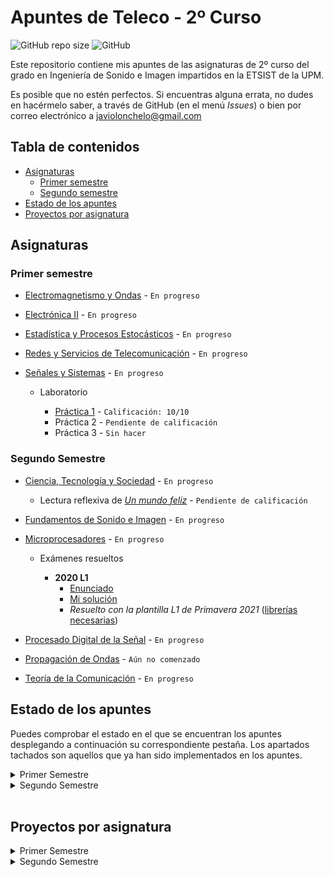 # Apuntes de Teleco - 2º Curso

![GitHub repo size](https://img.shields.io/github/repo-size/Javiolonchelo/ApuntesTeleco_2?label=Tama%C3%B1o%20del%20repositorio) ![GitHub](https://img.shields.io/github/license/Javiolonchelo/ApuntesTeleco_2?label=Licencia)

Este repositorio contiene mis apuntes de las asignaturas de 2º curso del grado en Ingeniería de Sonido e Imagen impartidos en la ETSIST de la UPM.

Es posible que no estén perfectos. Si encuentras alguna errata, no dudes en hacérmelo saber, a través de GitHub (en el menú _Issues_) o bien por correo electrónico a [javiolonchelo@gmail.com](mailto:javiolonchelo@gmail.com)

## Tabla de contenidos

- [Asignaturas](#asignaturas)
  - [Primer semestre](#primer-semestre)
  - [Segundo semestre](#segundo-semestre)
- [Estado de los apuntes](#estado-de-los-apuntes)
- [Proyectos por asignatura](#proyectos-por-asignatura)

## Asignaturas

### Primer semestre

- [Electromagnetismo y Ondas](/Primer%20Semestre/Electromagnetismo%20y%20Ondas/Electromagnetismo_y_Ondas.pdf) - `En progreso`

- [Electrónica II](/Primer%20Semestre/Electrónica%20II/Electrónica_II.pdf) - `En progreso`

- [Estadística y Procesos Estocásticos](/Primer%20Semestre/Estadística%20y%20Procesos%20Estocásticos/Estadística_y_Procesos_Estocásticos.pdf) - `En progreso`

- [Redes y Servicios de Telecomunicación](/Primer%20Semestre/Redes%20y%20Servicios%20de%20Telecomunicación/Redes_y_Servicios_de_Telecomunicación.pdf) - `En progreso`

- [Señales y Sistemas](/Primer%20Semestre/Señales%20y%20Sistemas/Señales_y_Sistemas.pdf) - `En progreso`

  - Laboratorio

    - [Práctica 1](/Primer%20Semestre/Señales%20y%20Sistemas/Prácticas/P1/P1.pdf) - `Calificación: 10/10`
    - Práctica 2 - `Pendiente de calificación`
    - Práctica 3 - `Sin hacer`

### Segundo Semestre

- [Ciencia, Tecnología y Sociedad](/Segundo%20Semestre/Ciencia,%20Tecnología%20y%20Sociedad/Ciencia_Tecnología_y_Sociedad.pdf) - `En progreso`

  - Lectura reflexiva de [_Un mundo feliz_](/Segundo%20Semestre/Ciencia,%20Tecnología%20y%20Sociedad/Libro/Libro.pdf) - `Pendiente de calificación`

- [Fundamentos de Sonido e Imagen](/Segundo%20Semestre/Fundamentos%20de%20Sonido%20e%20Imagen/Fundamentos_de_Sonido_e_Imagen.pdf) - `En progreso`

- [Microprocesadores](/Segundo%20Semestre/Microprocesadores/Microprocesadores.pdf) - `En progreso`

  - Exámenes resueltos

    - **2020 L1**
      - [Enunciado](/Segundo%20Semestre/Microprocesadores/Examenes_resueltos/Examen_2020_L1/2020_L1.pdf)
      - [Mi solución](/Segundo%20Semestre/Microprocesadores/Examenes_resueltos/Examen_2020_L1/MICR)
      - _Resuelto con la plantilla L1 de Primavera 2021_ ([librerías necesarias](https://upm365-my.sharepoint.com/:f:/g/personal/javier_rlopez_alumnos_upm_es/EpW7P9KRDlVBgsVPUw5PH9EBGhpBp6NJuGo1V6DF1cdoHA?e=J99Tlo))

- [Procesado Digital de la Señal](/Segundo%20Semestre/Procesado%20Digital%20de%20la%20Señal/Procesado_Digital_de_la_Señal.pdf) - `En progreso`

- [Propagación de Ondas](/Segundo%20Semestre/Propagación%20de%20Ondas/Propagación_de_Ondas.pdf) - `Aún no comenzado`

- [Teoría de la Comunicación](/Segundo%20Semestre/Teoría%20de%20la%20Comunicación/Teoría_de_la_Comunicación.pdf) - `En progreso`

## Estado de los apuntes

Puedes comprobar el estado en el que se encuentran los apuntes desplegando a continuación su correspondiente pestaña. Los apartados tachados son aquellos que ya han sido implementados en los apuntes.

<details>
  <summary>Primer Semestre</summary>
<p>
  
---

<details><summary>Electromagnetismo y Ondas </summary>
<p>

### ~~Oscilaciones~~

- ~~Movimiento armónico simple~~
- ~~Composición de movimientos armónicos~~
- ~~Oscilaciones amortiguadas y forzadas~~

### ~~Ondas en Medios Eléctricos~~

- ~~Características. Función y ecuación de ondas~~
- ~~Ondas armónicas~~
- ~~Ondas en dos y tres dimensiones~~
- ~~Intensidad y nivel de intensidad~~
- ~~Sonido y efecto Doppler~~
- ~~Leyes de la reflexión y la refracción~~
- ~~Interferencias~~
- ~~Ondas estacionarias~~

### Electrostática

- ~~Conservación y cuantificación de la carga~~
- ~~Ley de Coulomb y principio de superposición~~
- ~~Potencial eléctrico~~
- ~~Movimiento de una partícula en un campo~~
- ~~Ley de Gauss~~
- Dipolo eléctrico
- Campo eléctrico en medios conductores
- Campo eléctrico en medios dieléctricos
- Energía electrostática

### Magnetostática

- Corrientes estacionarias
- Fuerza de Lorentz. Campo magnético
- Ley de Laplace. Pares sobre circuitos. Momento magnético
- Ley de Biot y Savaart
- Teorema de Ampère
- Campo magnético en la materia
- Materiales magnéticos

### Campos electromagnéticos

- Inducción electromagnética. Ley de Faraday
- Inducción mutua y autoinducción
- Ley de Ampère-Maxwell
- Energía del campo electromagnético
- Ecuaciones de Maxwell en forma integral

### Conceptos generales

- Notación
- Pasos para la resolución de problemas
- Análisis dimensional
- Trigonometría
- Vectores
- Cinemática
- Dinámica

---

</p>
</details>

<details><summary>Electrónica II</summary>
<p>
  
### Bloque temático I

- Codificación de la información
- Codificación de números
- Aritmética binaria
- Ejercicios sobre codificación y aritmética binaria
- Álgebra de Boole
- Cronogramas
- Sistemas combinacionales complejos

### Bloque temático II

- Arquitecturas digitales I
- Conceptos básicos
- Tecnologías I
- Arquitecturas digitales II
- Tecnologías II

### Bloque temático III

- Introducción a los circuitos secuenciales
- Cronogramas funcionales de circuitos de flip-flops
- Registros
- Diseño de autómatas
- Contadores
- Metodología completa de diseño de sistemas

---

</p>
</details>

<details><summary>Estadística y Procesos Estocásticos</summary>
<p>
  
### ~~Probabilidad~~

- ~~Espacio probabilístico~~
- ~~Combinatoria~~
- ~~Probabilidad condicionada. Independencia~~

### ~~Variables aleatorias~~

- ~~Variable aleatoria discreta~~
- ~~Variable aleatoria continua~~
- ~~Desigualdad de Chebysev~~
- ~~Cuantil y percentil~~

### ~~Vectores aleatorios~~

- ~~Variable aleatoria bidimensional discreta. Funciones de distribución conjunta, marginales y condicionadas. Cálculo de probabilidades~~
- ~~Variable aleatoria bidimensional continua. Función de distribución y función de densidad. Cálculo de probabilidades~~
- Variable aleatoria multidimensional
- ~~Variables aleatorias independientes~~
- ~~Vector de medias. Matriz de covarianzas~~
- ~~Transformaciones lineales de vectores aleatorios~~
- ~~Vectores aleatorios normales~~
- ~~Teorema central del límite~~

### Inferencia estadística

- Estadística descriptiva de una variable: momentos, cuantiles, box-plot, histograma, función de distribución empírica y cálculo de proporciones
- Muestra aleatoria. Media muestral y varianza muestral. Estimación paramétrica
- Intervalos de confianza para la media y para proporciones poblacionales
- Contraste de hipótesis. Nivel de significación y p-valor

### Procesos estocásticos

- ~~Definición de proceso estocático~~
- ~~Procesos estocásticos en tiempo continuo~~
- ~~Procesos estocásticos en tiempo discreto~~
- ~~Distribuciones de primer y segundo orden, media, autocorrelación y autocovarianza~~
- ~~Proceso de Bernoulli. Caminos aleatorios. Procesos normales. Proceso de Poisson~~
- ~~Procesos estacionarios. Densidad espectral~~
- ~~Sistemas lineales y procesos estocásticos~~

### Prácticas con software estadístico

- Modelos de distribución de probabilidad más comunes
- Estadística descriptiva
- Muestreo. Estimación por intervalos de confianza
- Constraste paramétrico

---

</p>
</details>

<details><summary>Redes y Servicios de Telecomunicación</summary>
<p>
  
### Introducción a las Redes de Telecomunicación

- Redes y Servicios de Telecomunicación
- Clasificación de las Redes de Telecomunicación
- Técnicas de conmutación
- Evolución de las redes de telecomunicación

### Arquitecturas de comunicación estratificadas en niveles

- Arquitecturas de comunicación estratificadas en niveles
- Interacción entre entidades y niveles
- Modos de comunicación entre entidades pares
- Conexiones y envío de datos sin conexión
- Facilidades adicionales ofrecidas por un nivel
- Normalización en redes
- Modelos de referencia

### Introducción a los protocolos y servicios de seguridad

- La problemática de la seguridad en las redes
- Servicios de seguridad
- Criptografía de clave secreta y clave pública
- Firma digital
- Certificación digital

### Arquitectura de los centros de conmutación y señalización en redes de telecomunicación

- Redes de conmutación de circuitos
- Redes de conmutación de paquetes
- Ejemplificación Redes IP

### Prácticas

- Generación y análisis de tráfico de voz sobre IP (VoIP)
- Análisis de protocolos. WireShark
- Análisis y diseño de un protocolo de comunicación (NOC y OC)
- Uso de un certificado de clave pública

---

</p>
</details>

<details><summary>Señales y Sistemas</summary>
<p>
  
### ~~Introducción al análisis de señales en el dominio del tiempo~~

- ~~Señales: definición y clasificación~~
- ~~Propiedades y tansformaciones de la variable independiente~~
- ~~Estudio de las señales básicas~~

### Análisis de sistemas en el dominio del tiempo

- ~~Definición de sistema y de sus propiedades~~
- Sistemas LTI
- Representación de señales en términos de impulsos
- Sistemas discretos LTI
- Sistemas continuos LTI

### Análisis de Fourier para señales y sistemas de tiempo continuo

- Introducción al análisis de Fourier
- Señales exponenciales complejas
- Series de Fourier
- Transformada de Fourier
- Transformada de Fourier para señales periódicas
- Respuesta en frecuencia de sistemas continuos. Representación gráfica
- Muestreo ideal
- Aplicación de la transformada de Laplace al análisis de sistemas LTI
- La función del sistema de sistemas continuos
- Sistemas descritos por ecuaciones diferenciales lineales de coeficientes constantes
- Introducción al filtrado

### Análisis de Fourier para señales y sistemas de tiempo discreto

- Respuesta de sistemas discretos LTI a señales exponenciales complejas
- Representación de señales periódicas: la Serie Discreta de Fourier
- Transformada de Fourier para señales periódicas
- Transformada de Fourier para señales no periódicas
- Respuesta en frecuencia de sistemas discretos
- Estudio de señales y sistemas discretos en el dominio transformado Z
- Aplicación de la transformada Z al análisis de sistemas LTI
- La función de sistema de sistemas discretos
- Sistemas de tiempo discreto descritos por ecuaciones diferenciales lineales de coeficientes constantes
- Introducción al filtrado

### Prácticas

- Introducción a Matlab. Representación de señales
- Convolución
- Análisis de sistemas de tiempo discreto

### Ejercicios del tema 1

### Ejercicios del tema 2

### Ejercicios del tema 3

### Ejercicios del tema 4

</p>
</details>

---

</p>
</details>

<details><summary>Segundo Semestre</summary>
<p>
  
  ---

<details><summary>Ciencia, Tecnología y Sociedad</summary>
<p>

---

</p>
</details>

<details><summary>Fundamentos de Sonido e Imagen</summary>
<p>
  
---  
</p>
</details>

<details><summary>Microprocesadores</summary>
<p>
  
---
</p>
</details>

<details><summary>Procesado Digital de la Señal</summary>
<p>
  
---  
</p>
</details>

<details><summary>Propagación de Ondas</summary>
<p>

---

</p>
</details>

<details><summary>Teoría de la Comunicación</summary>
<p>
  
### Modelo de Sistema de Comunicación

### Caracterización de señales

- Representaciones logarítmicas
- Caracterización temporal
- Caracterización espectral
- Señales habituales

### Ruido térmico

- Caracterización del ruido térmico
- Caracterización del ruido en cuadripolos dipolos
- Fórmula de Fris
- Modelo de un analizador de especrtros

### Distorsión

- Tipos de distorsión
- Distorsión lineal
- Distorsión no lineal

### Modulaciones analógicas

- Conceptos de modulación y tipos
- Modulaciones lineales: AM, DBL
- Modulaciones angulares: FM
- Calidad

### Conversión A/D y codificación PCM

- Elementos de un sistema de comunicaciones digitales
- Conversión A/D
- Cuantificación uniforme y no uniforme
- Multiplez por División en el Tiempo (TDM)

### Transmisión digital por canales de ancho de banda limitado

- Modelo de Transmisión Digital
- Ancho de banda de señales banda base
- Interferencia entre símbolos (ISI)
- Criterio de Nyquist
- Filtrado en coseno alzado
- Diagrama de ojos
- Códigos de línea

### Transmisión digital de banda base con ruido

- Representación geométrica de señales
- Implementaciones del receptor: correlador, filtro atrapado
- Teoría de la Detección (receptor binario óptimo)
- Probabilidad de error en sistemas binarios
- Ejemplos de expresiones de probabilidad de error para varias señalizaciones binarias

### Modulaciones digitales

- Modulaciones lineales. Fórmulas básicas
- ASK
- PSK
- QAM y APK
- JSK
- Comparación entre modulaciones digitales

</p>
</details>

---

</p>
</details>

<br>

## Proyectos por asignatura

<details>
  <summary>Primer Semestre</summary>
<p>

- [Electromagnetismo y Ondas](https://github.com/Javiolonchelo/ApuntesTeleco_2/projects/1)

- [Electrónica II](https://github.com/Javiolonchelo/ApuntesTeleco_2/projects/2)

- [Estadística y Procesos Estocásticos](https://github.com/Javiolonchelo/ApuntesTeleco_2/projects/5)

- [Redes y Servicios de Telecomunicación](https://github.com/Javiolonchelo/ApuntesTeleco_2/projects/6)

- [Señales y Sistemas](https://github.com/Javiolonchelo/ApuntesTeleco_2/projects/7)

---

</p>
</details>

<details>
  <summary>Segundo Semestre</summary>
<p>
  
* [Ciencia, Tecnología y Sociedad](https://github.com/Javiolonchelo/ApuntesTeleco_2/projects/4)

- [Fundamentos de Sonido e Imagen](https://github.com/Javiolonchelo/ApuntesTeleco_2/projects/8)

- [Microprocesadores](https://github.com/Javiolonchelo/ApuntesTeleco_2/projects/9)

- [Procesado Digital de la Señal](https://github.com/Javiolonchelo/ApuntesTeleco_2/projects/10)

- [Propagación de Ondas](https://github.com/Javiolonchelo/ApuntesTeleco_2/projects/11)

- [Teoría de la Comunicación](https://github.com/Javiolonchelo/ApuntesTeleco_2/projects/12)

---

</p>
</details>

<br>
